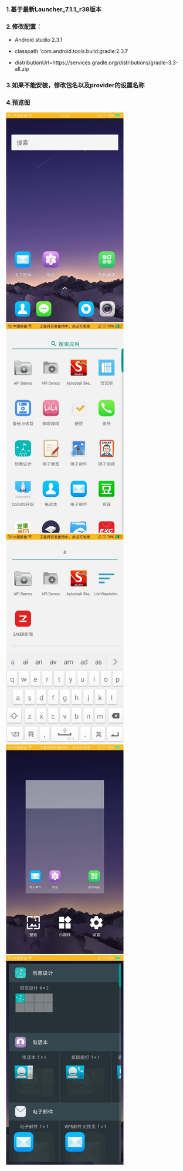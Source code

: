 ### 1.基于最新Launcher_7.1.1_r38版本

### 2.修改配置：

* Android studio 2.3.1

* classpath 'com.android.tools.build:gradle:2.3.1'

* distributionUrl=https\://services.gradle.org/distributions/gradle-3.3-all.zip

### 3.如果不能安装，修改包名以及provider的设置名称

### 4.预览图

<img width="320" src="/art/launcher1.jpg"/> <img width="320" src="/art/launcher2.jpg"/>
<img width="320" src="/art/launcher3.jpg"/> <img width="320" src="/art/launcher4.jpg"/>
<img width="320" src="/art/launcher5.jpg"/>


